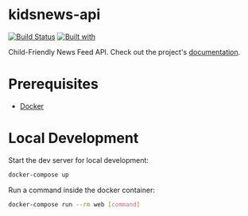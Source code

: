 # kidsnews-api

[![Build Status](https://travis-ci.org/mdamire/kidsnews-api.svg?branch=master)](https://travis-ci.org/mdamire/kidsnews-api)
[![Built with](https://img.shields.io/badge/Built_with-Cookiecutter_Django_Rest-F7B633.svg)](https://github.com/agconti/cookiecutter-django-rest)

Child-Friendly News Feed API. Check out the project's [documentation](http://mdamire.github.io/kidsnews-api/).

# Prerequisites

- [Docker](https://docs.docker.com/docker-for-mac/install/)  

# Local Development

Start the dev server for local development:
```bash
docker-compose up
```

Run a command inside the docker container:

```bash
docker-compose run --rm web [command]
```
